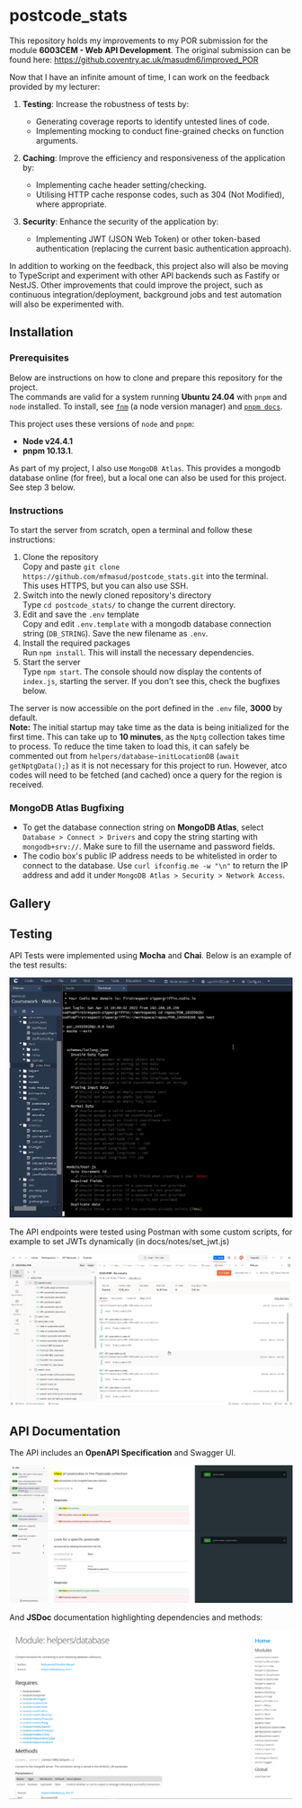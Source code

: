 # postcode_stats
This repository holds my improvements to my POR submission for the module **6003CEM - Web API Development**. The original submission can be found here: https://github.coventry.ac.uk/masudm6/improved_POR

Now that I have an infinite amount of time, I can work on the feedback provided by my lecturer:

1. **Testing**: Increase the robustness of tests by:
   - Generating coverage reports to identify untested lines of code.
   - Implementing mocking to conduct fine-grained checks on function arguments.

2. **Caching**: Improve the efficiency and responsiveness of the application by:
   - Implementing cache header setting/checking.
   - Utilising HTTP cache response codes, such as 304 (Not Modified), where appropriate.

3. **Security**: Enhance the security of the application by:
   - Implementing JWT (JSON Web Token) or other token-based authentication (replacing the current basic authentication approach).

In addition to working on the feedback, this project also will also be moving to TypeScript and experiment with other API backends such as Fastify or NestJS. Other improvements that could improve the project, such as continuous integration/deployment, background jobs and test automation will also be experimented with.

## Installation

### Prerequisites
Below are instructions on how to clone and prepare this repository for the project.  
The commands are valid for a system running **Ubuntu 24.04** with `pnpm` and `node` installed. To install, see [`fnm`](https://github.com/Schniz/fnm) (a node version manager) and [`pnpm docs`](https://pnpm.io/installation).

This project uses these versions of `node` and `pnpm`:  
- **Node v24.4.1**
- **pnpm 10.13.1**.

As part of my project, I also use `MongoDB Atlas`. This provides a mongodb database online (for free), but a local one can also be used for this project. See step 3 below.

### Instructions
To start the server from scratch, open a terminal and follow these instructions:
1. Clone the repository  
   Copy and paste `git clone https://github.com/mfmasud/postcode_stats.git` into the terminal.  
   This uses HTTPS, but you can also use SSH.
2. Switch into the newly cloned repository's directory  
   Type `cd postcode_stats/` to change the current directory.
3. Edit and save the `.env` template  
   Copy and edit `.env.template` with a mongodb database connection string (`DB_STRING`). Save the new filename as `.env`.
4. Install the required packages  
   Run `npm install`. This will install the necessary dependencies.
5. Start the server  
   Type `npm start`. The console should now display the contents of `index.js`, starting the server. If you don't see this, check the bugfixes below.

The server is now accessible on the port defined in the `.env` file, **3000** by default.  
**Note:** The initial startup may take time as the data is being initialized for the first time. This can take up to **10 minutes**, as the `Nptg` collection takes time to process. To reduce the time taken to load this, it can safely be commented out from `helpers/database~initLocationDB` (`await getNptgData();`) as it is not necessary for this project to run. However, atco codes will need to be fetched (and cached) once a query for the region is received.


### MongoDB Atlas Bugfixing
- To get the database connection string on **MongoDB Atlas**, select `Database > Connect > Drivers` and copy the string starting with `mongodb+srv://`. Make sure to fill the username and password fields.
- The codio box's public IP address needs to be whitelisted in order to connect to the database. Use `curl ifconfig.me -w "\n"` to return the IP address and add it under `MongoDB Atlas > Security > Network Access`.

## Gallery

## Testing
API Tests were implemented using **Mocha** and **Chai**. Below is an example of the test results:

![Mocha Test Results](./docs/images/6003cem_mocha.png)

The API endpoints were tested using Postman with some custom scripts, for example to set JWTs dynamically (in docs/notes/set_jwt.js)

![Postman Test Results](./docs/images/6003cem_postman.png)

## API Documentation
The API includes an **OpenAPI Specification** and Swagger UI.

![OpenAPI Documentation](./docs/images/6003cem_openapi_specification.png)

And **JSDoc** documentation highlighting dependencies and methods:

![JSDoc Documentation](./docs/images/6003cem_jsdoc.png)

